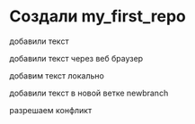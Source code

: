 ﻿# Создали my_first_repo

добавили текст

добавили текст через веб браузер

добавим текст локально

добавили текст в новой ветке newbranch

разрешаем конфликт